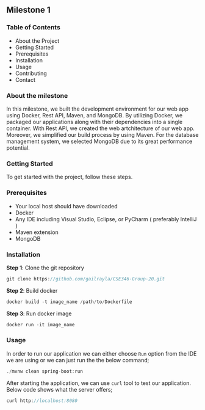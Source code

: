## Milestone 1

### Table of Contents
* About the Project
* Getting Started
* Prerequisites
* Installation
* Usage
* Contributing
* Contact

### About the milestone
In this milestone, we built the development environment for our web app using Docker, Rest API, Maven, and MongoDB. By utilizing Docker, we packaged our applications along with their dependencies into a single container. With Rest API, we created the web artchitecture of our web app. Moreover, we simplified our build process by using Maven. For the database management system, we selected MongoDB due to its great performance potential.

### Getting Started
To get started with the project, follow these steps.

### Prerequisites
* Your local host should have downloaded
* Docker 
* Any IDE including Visual Studio, Eclipse, or PyCharm ( preferably IntelliJ )
* Maven extension
* MongoDB

### Installation

**Step 1**: Clone the git repository 

```javascript
git clone https://github.com/gailrayla/CSE346-Group-20.git
```

**Step 2**: Build docker 

```javascript
docker build -t image_name /path/to/Dockerfile
```

**Step 3**: Run docker image

```javascript
docker run -it image_name
```


### Usage
In order to run our application we can either choose `Run` option from the IDE we are using or we can just run the the below command;
```javascript
./mvnw clean spring-boot:run
```

After starting the application, we can use `curl` tool to test our application.
Below code shows what the server offers;
```javascript
curl http://localhost:8080
```
